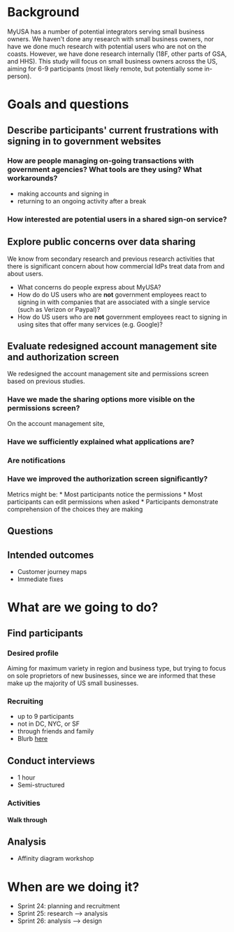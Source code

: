 
# Background
MyUSA has a number of potential integrators serving small business owners. We haven't done any research with small business owners, nor have we done much research with potential users who are not on the coasts. However, we have done research internally (18F, other parts of GSA, and HHS). This study will focus on small business owners across the US, aiming for 6-9 participants (most likely remote, but potentially some in-person). 

# Goals and questions
## Describe participants' current frustrations with signing in to government websites
### How are people managing on-going transactions with government agencies? What tools are they using? What workarounds? 
  * making accounts and signing in
  * returning to an ongoing activity after a break

### How interested are potential users in a shared sign-on service?

## Explore public concerns over data sharing 
We know from secondary research and previous research activities that there is significant concern about how commercial IdPs treat data from and about users. 
* What concerns do people express about MyUSA?
* How do do US users who are **not** government employees react to signing in with companies that are associated with a single service (such as Verizon or Paypal)?
* How do US users who are **not** government employees react to signing in using sites that offer many services (e.g. Google)?
## Evaluate redesigned account management site and authorization screen
We redesigned the account management site and permissions screen based on previous studies. 
### Have we made the sharing options more visible on the permissions screen?
On the account management site, 
### Have we sufficiently explained what applications are?
### Are notifications 


### Have we improved the authorization screen significantly? 
Metrics might be:
    * Most participants notice the permissions
    * Most participants can edit permissions when asked
    * Participants demonstrate comprehension of the choices they are making

## Questions

## Intended outcomes
* Customer journey maps
* Immediate fixes

# What are we going to do?
## Find participants 
### Desired profile
Aiming for maximum variety in region and business type, but trying to focus on sole proprietors of new businesses, since we are informed that these make up the majority of US small businesses. 
### Recruiting
  * up to 9 participants
  * not in DC, NYC, or SF
  * through friends and family
  * Blurb [here](https://docs.google.com/a/gsa.gov/document/d/1v0JACjQN-u7uHGOXZPZZOmSuLvJnlfSJjN-LMtABksI/edit?usp=sharing)
## Conduct interviews
* 1 hour
* Semi-structured

### Activities
#### Walk through 
## Analysis
* Affinity diagram workshop 



# When are we doing it?
* Sprint 24: planning and recruitment
* Sprint 25: research --> analysis
* Sprint 26: analysis --> design
